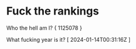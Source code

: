 # Fuck the rankings

Who the hell am I?
{ 1125078 }

What fucking year is it?
[ 2024-01-14T00:31:16Z ]
